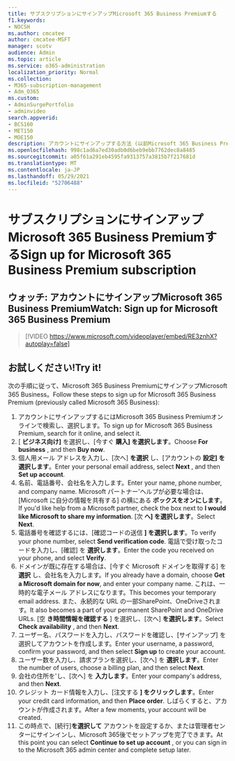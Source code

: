 ```yaml
---
title: サブスクリプションにサインアップMicrosoft 365 Business Premiumする
f1.keywords:
- NOCSH
ms.author: cmcatee
author: cmcatee-MSFT
manager: scotv
audience: Admin
ms.topic: article
ms.service: o365-administration
localization_priority: Normal
ms.collection:
- M365-subscription-management
- Adm_O365
ms.custom:
- AdminSurgePortfolio
- adminvideo
search.appverid:
- BCS160
- MET150
- MOE150
description: アカウントにサインアップする方法 (以前Microsoft 365 Business Premiumと呼ばMicrosoft 365 Business)。
ms.openlocfilehash: 998c1ad6a7ed30adb0d6beb9ebb7762dec8a8485
ms.sourcegitcommit: a05f61a291eb4595fa9313757a3815b7f217681d
ms.translationtype: MT
ms.contentlocale: ja-JP
ms.lasthandoff: 05/29/2021
ms.locfileid: "52706488"
---
```

# <a name="sign-up-for-microsoft-365-business-premium-subscription"></a><span data-ttu-id="a8fed-103">サブスクリプションにサインアップMicrosoft 365 Business Premiumする</span><span class="sxs-lookup"><span data-stu-id="a8fed-103">Sign up for Microsoft 365 Business Premium subscription</span></span>

## <a name="watch-sign-up-for-microsoft-365-business-premium"></a><span data-ttu-id="a8fed-104">ウォッチ: アカウントにサインアップMicrosoft 365 Business Premium</span><span class="sxs-lookup"><span data-stu-id="a8fed-104">Watch: Sign up for Microsoft 365 Business Premium</span></span>

> [!VIDEO https://www.microsoft.com/videoplayer/embed/RE3znhX?autoplay=false]

## <a name="try-it"></a><span data-ttu-id="a8fed-105">お試しください!</span><span class="sxs-lookup"><span data-stu-id="a8fed-105">Try it!</span></span>

<span data-ttu-id="a8fed-106">次の手順に従って、Microsoft 365 Business PremiumにサインアップMicrosoft 365 Business。</span><span class="sxs-lookup"><span data-stu-id="a8fed-106">Follow these steps to sign up for Microsoft 365 Business Premium (previously called Microsoft 365 Business):</span></span>

1. <span data-ttu-id="a8fed-107">アカウントにサインアップするにはMicrosoft 365 Business Premiumオンラインで検索し、選択します。</span><span class="sxs-lookup"><span data-stu-id="a8fed-107">To sign up for Microsoft 365 Business Premium, search for it online, and select it.</span></span>
2. <span data-ttu-id="a8fed-108">[  **ビジネス向け]** を選択し、[今すぐ  **購入] を選択します**。</span><span class="sxs-lookup"><span data-stu-id="a8fed-108">Choose  **For business** , and then  **Buy now**.</span></span>
3. <span data-ttu-id="a8fed-109">個人用メール アドレスを入力し、[次へ]  **を選択** し、[アカウントの  **設定] を選択します**。</span><span class="sxs-lookup"><span data-stu-id="a8fed-109">Enter your personal email address, select  **Next** , and then  **Set up account**.</span></span>
4. <span data-ttu-id="a8fed-110">名前、電話番号、会社名を入力します。</span><span class="sxs-lookup"><span data-stu-id="a8fed-110">Enter your name, phone number, and company name.</span></span> <span data-ttu-id="a8fed-111">Microsoft パートナー&#39;ヘルプが必要な場合は、[Microsoft に自分の情報を共有する] の横にある  **ボックスをオンにします**。</span><span class="sxs-lookup"><span data-stu-id="a8fed-111">If you&#39;d like help from a Microsoft partner, check the box next to  **I would like Microsoft to share my information**.</span></span> <span data-ttu-id="a8fed-112">[次  **へ] を選択します**。</span><span class="sxs-lookup"><span data-stu-id="a8fed-112">Select  **Next**.</span></span>
5. <span data-ttu-id="a8fed-113">電話番号を確認するには、[確認コードの送信  **] を選択します**。</span><span class="sxs-lookup"><span data-stu-id="a8fed-113">To verify your phone number, select  **Send verification code**.</span></span> <span data-ttu-id="a8fed-114">電話で受け取ったコードを入力し、[確認] を  **選択します**。</span><span class="sxs-lookup"><span data-stu-id="a8fed-114">Enter the code you received on your phone, and select  **Verify**.</span></span>
6. <span data-ttu-id="a8fed-115">ドメインが既に存在する場合は、[今すぐ Microsoft ドメインを取得する] を  **選択** し、会社名を入力します。</span><span class="sxs-lookup"><span data-stu-id="a8fed-115">If you already have a domain, choose  **Get a Microsoft domain for now**, and enter your company name.</span></span> <span data-ttu-id="a8fed-116">これは、一時的な電子メール アドレスになります。</span><span class="sxs-lookup"><span data-stu-id="a8fed-116">This becomes your temporary email address.</span></span> <span data-ttu-id="a8fed-117">また、永続的な URL の一部SharePoint、OneDriveされます。</span><span class="sxs-lookup"><span data-stu-id="a8fed-117">It also becomes a part of your permanent SharePoint and OneDrive URLs.</span></span> <span data-ttu-id="a8fed-118">[空  **き時間情報を確認する** ] を選択し、[次へ]  **を選択します**。</span><span class="sxs-lookup"><span data-stu-id="a8fed-118">Select  **Check availability** , and then  **Next**.</span></span>
7. <span data-ttu-id="a8fed-119">ユーザー名、パスワードを入力し、パスワードを確認し、[サインアップ] を選択してアカウントを作成します。</span><span class="sxs-lookup"><span data-stu-id="a8fed-119">Enter your username, a password, confirm your password, and then select  **Sign up**  to create your account.</span></span>
8. <span data-ttu-id="a8fed-120">ユーザー数を入力し、請求プランを選択し、[次へ] を  **選択します**。</span><span class="sxs-lookup"><span data-stu-id="a8fed-120">Enter the number of users, choose a billing plan, and then select  **Next**.</span></span>
9.  <span data-ttu-id="a8fed-121">会社の住所を&#39;し、[次へ] を  **入力します**。</span><span class="sxs-lookup"><span data-stu-id="a8fed-121">Enter your company&#39;s address, and then  **Next**.</span></span>
10. <span data-ttu-id="a8fed-122">クレジット カード情報を入力し、[注文する  **] をクリックします**。</span><span class="sxs-lookup"><span data-stu-id="a8fed-122">Enter your credit card information, and then  **Place order**.</span></span> <span data-ttu-id="a8fed-123">しばらくすると、アカウントが作成されます。</span><span class="sxs-lookup"><span data-stu-id="a8fed-123">After a few moments, your account will be created.</span></span>
11. <span data-ttu-id="a8fed-124">この時点で、[続行]**を選択して** アカウントを設定するか、または管理者センターにサインインし、Microsoft 365後でセットアップを完了できます。</span><span class="sxs-lookup"><span data-stu-id="a8fed-124">At this point you can select  **Continue to set up account** , or you can sign in to the Microsoft 365 admin center and complete setup later.</span></span>